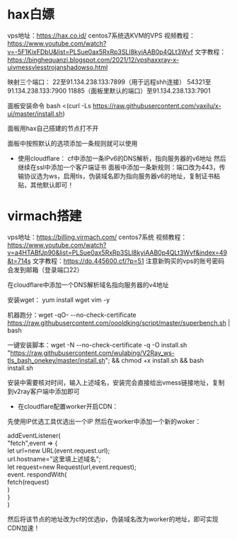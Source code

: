 # hax白嫖
vps地址：https://hax.co.id/
centos7系统选KVM的VPS
视频教程：https://www.youtube.com/watch?v=-5F1KixFDbU&list=PLSue0ax5RxRp3SLl8kyiAAB0p4QLt3Wvf
文字教程：https://binghequanzi.blogspot.com/2021/12/vpshaxxray-x-uivmessvlesstrojanshadowso.html

映射三个端口：
22至91.134.238.133:7899（用于远程shh连接）
54321至91.134.238.133:7900
11885（面板里默认的端口）至91.134.238.133:7901

面板安装命令   bash <(curl -Ls https://raw.githubusercontent.com/vaxilu/x-ui/master/install.sh)

面板用hax自己搭建的节点打不开

面板中按照默认的选项添加一条规则就可以使用

* 使用cloudflare：
cf中添加一条IPv6的DNS解析，指向服务器的v6地址
然后继续在ssl中添加一个客户端证书
面板中添加一条新规则：端口改为443，传输协议选为ws，启用tls，伪装域名即为指向服务器v6的地址，复制证书粘贴，其他默认即可！


# virmach搭建
vps地址：https://billing.virmach.com/
centos7系统
视频教程：https://www.youtube.com/watch?v=a4HTABfJp90&list=PLSue0ax5RxRp3SLl8kyiAAB0p4QLt3Wvf&index=49&t=714s
文字教程：https://do.445600.cf/?p=51
注意新购买的vps的账号密码会发到邮箱（登录端口22）

在cloudflare中添加一个DNS解析域名指向服务器的v4地址

安装wget：  yum install wget vim -y

机器跑分：wget -qO- --no-check-certificate https://raw.githubusercontent.com/oooldking/script/master/superbench.sh | bash

一键安装脚本：wget -N --no-check-certificate -q -O install.sh "https://raw.githubusercontent.com/wulabing/V2Ray_ws-tls_bash_onekey/master/install.sh"; && chmod +x install.sh && bash install.sh

安装中需要核对时间，输入上述域名，安装完会直接给出vmess链接地址，复制到v2ray客户端中添加即可

* 在cloudflare配置worker开启CDN：

先使用IP优选工具优选出一个IP
然后在worker中添加一个新的woker：

addEventListener(  
  "fetch",event => {   
  let url=new URL(event.request.url);   
  url.hostname="这里填上述域名";   
  let request=new Request(url,event.request);   
  event. respondWith(   
  fetch(request)    
  )   
  }   
  )   

然后将该节点的地址改为cf的优选ip，伪装域名改为worker的地址，即可实现CDN加速！

